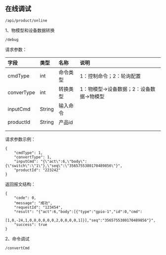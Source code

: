 ## 在线调试

```
/api/product/online
```

1、物模型和设备数据转换

```
/debug
```

请求参数：

| 字段 | 类型 | 名称 | 说明 |
| :--- | :--- | :--- | :--- |
| cmdType | int | 命令类型 | 1：控制命令；2：轮询配置 |
| converType | int | 转换类型 | 1：物模型-&gt;设备数据；2：设备数据-&gt;物模型 |
| inputCmd | String | 输入命令 |  |
| productId | String | 产品id |  |
|  |  |  |  |
|  |  |  |  |

请求参数示例：

```
{
    "cmdType": 1,
    "convertType": 1,
    "inputCmd": "{\"act\":6,\"body\":{\"switch\":\"1\"},\"seq\":\"3565755380170489856\"}",
    "productId": "223242"
}
```

返回报文结构：

```
{
    "code": 0,
    "message": "成功",
    "requestId": "123454",
    "result": "{"act":6,"body":[{"type":"gpio-1","id":0,"cmd":
    [1,0,-24,1,0,0,0,0,0,0,2,0,0,0,0,1]}],"seq":"3565755380170489856"}",
    "success": true
}
```

2、命令调试

```
/convertCmd
```



